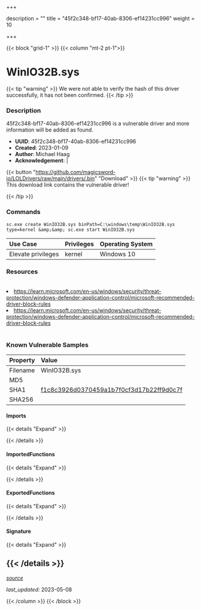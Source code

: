 +++

description = ""
title = "45f2c348-bf17-40ab-8306-ef14231cc996"
weight = 10

+++


{{< block "grid-1" >}}
{{< column "mt-2 pt-1">}}


# WinIO32B.sys


{{< tip "warning" >}}
We were not able to verify the hash of this driver successfully, it has not been confirmed.
{{< /tip >}}


### Description

45f2c348-bf17-40ab-8306-ef14231cc996 is a vulnerable driver and more information will be added as found.
- **UUID**: 45f2c348-bf17-40ab-8306-ef14231cc996
- **Created**: 2023-01-09
- **Author**: Michael Haag
- **Acknowledgement**:  | [](https://twitter.com/)

{{< button "https://github.com/magicsword-io/LOLDrivers/raw/main/drivers/.bin" "Download" >}}
{{< tip "warning" >}}
This download link contains the vulnerable driver!

{{< /tip >}}

### Commands

```
sc.exe create WinIO32B.sys binPath=C:\windows\temp\WinIO32B.sys type=kernel &amp;&amp; sc.exe start WinIO32B.sys
```

| Use Case | Privileges | Operating System | 
|:---- | ---- | ---- |
| Elevate privileges | kernel | Windows 10 |

### Resources
<br>
<li><a href=" https://learn.microsoft.com/en-us/windows/security/threat-protection/windows-defender-application-control/microsoft-recommended-driver-block-rules"> https://learn.microsoft.com/en-us/windows/security/threat-protection/windows-defender-application-control/microsoft-recommended-driver-block-rules</a></li>
<li><a href="https://learn.microsoft.com/en-us/windows/security/threat-protection/windows-defender-application-control/microsoft-recommended-driver-block-rules">https://learn.microsoft.com/en-us/windows/security/threat-protection/windows-defender-application-control/microsoft-recommended-driver-block-rules</a></li>
<br>

### Known Vulnerable Samples

| Property           | Value |
|:-------------------|:------|
| Filename           | WinIO32B.sys |
| MD5                | [](https://www.virustotal.com/gui/file/) |
| SHA1               | [f1c8c3926d0370459a1b7f0cf3d17b22ff9d0c7f](https://www.virustotal.com/gui/file/f1c8c3926d0370459a1b7f0cf3d17b22ff9d0c7f) |
| SHA256             | [](https://www.virustotal.com/gui/file/) |


#### Imports
{{< details "Expand" >}}

{{< /details >}}
#### ImportedFunctions
{{< details "Expand" >}}

{{< /details >}}
#### ExportedFunctions
{{< details "Expand" >}}

{{< /details >}}

#### Signature
{{< details "Expand" >}}

{{< /details >}}
-----



[*source*](https://github.com/magicsword-io/LOLDrivers/tree/main/yaml/45f2c348-bf17-40ab-8306-ef14231cc996.yaml)

*last_updated:* 2023-05-08








{{< /column >}}
{{< /block >}}
